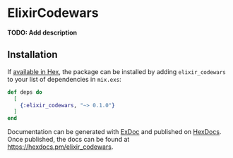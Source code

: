 # ElixirCodewars

**TODO: Add description**

## Installation

If [available in Hex](https://hex.pm/docs/publish), the package can be installed
by adding `elixir_codewars` to your list of dependencies in `mix.exs`:

```elixir
def deps do
  [
    {:elixir_codewars, "~> 0.1.0"}
  ]
end
```

Documentation can be generated with [ExDoc](https://github.com/elixir-lang/ex_doc)
and published on [HexDocs](https://hexdocs.pm). Once published, the docs can
be found at <https://hexdocs.pm/elixir_codewars>.


